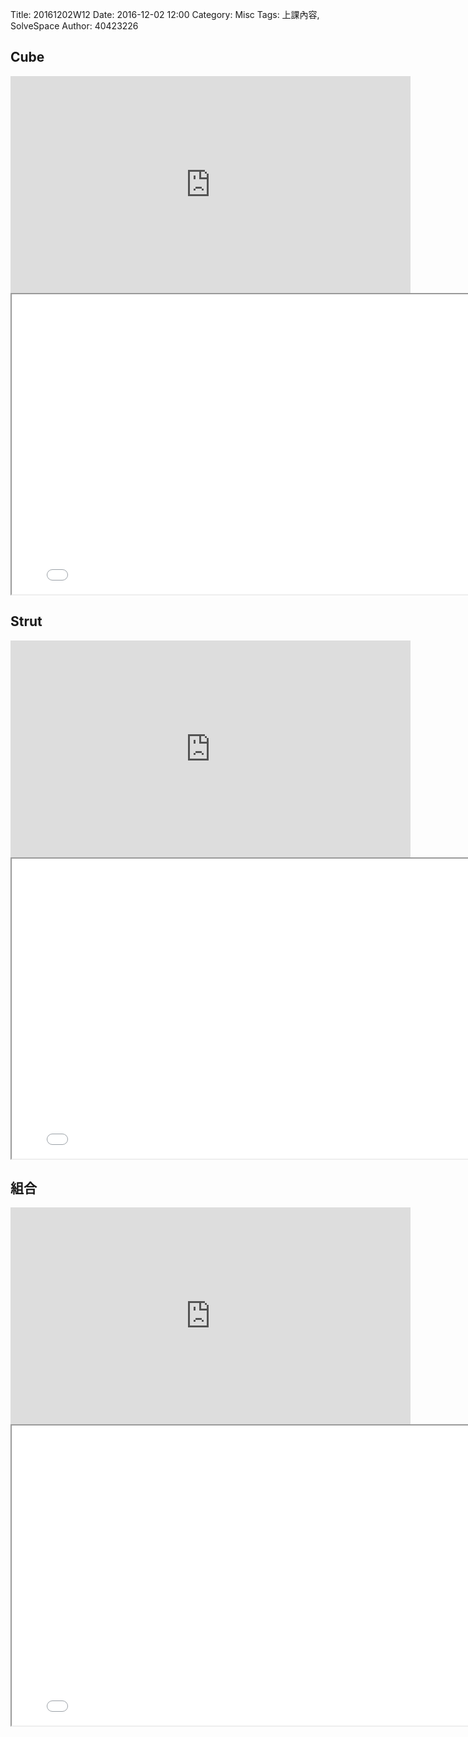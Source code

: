 Title: 20161202W12
Date: 2016-12-02 12:00
Category: Misc
Tags: 上課內容, SolveSpace
Author: 40423226

<h2>Cube</h2>
<iframe src="https://player.vimeo.com/video/194943832" width="640" height="347" frameborder="0" webkitallowfullscreen mozallowfullscreen allowfullscreen></iframe>

<iframe src="../data/solvespace/cube.html" width="800" height="480"></iframe>

<h2>Strut</h2>
<iframe src="https://player.vimeo.com/video/194943838" width="640" height="347" frameborder="0" webkitallowfullscreen mozallowfullscreen allowfullscreen></iframe>

<iframe src="../data/solvespace/strut.html" width="800" height="480"></iframe>

<h2>組合</h2>
<iframe src="https://player.vimeo.com/video/194943848" width="640" height="347" frameborder="0" webkitallowfullscreen mozallowfullscreen allowfullscreen></iframe>

<iframe src="../data/solvespace/combination.html" width="800" height="480"></iframe>